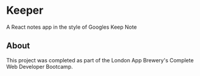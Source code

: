 # Keeper
A React notes app in the style of Googles Keep Note

## About
This project was completed as part of the London App Brewery's Complete Web Developer Bootcamp. 
